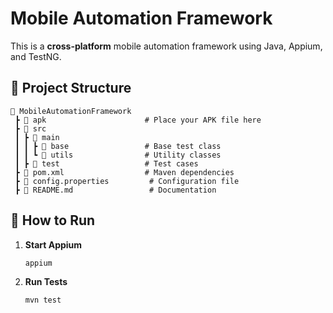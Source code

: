 # Mobile Automation Framework
This is a **cross-platform** mobile automation framework using Java, Appium, and TestNG.

## 📂 Project Structure
```
📂 MobileAutomationFramework
 ┣ 📂 apk                      # Place your APK file here
 ┣ 📂 src
 ┃ ┣ 📂 main
 ┃ ┃ ┣ 📂 base                 # Base test class
 ┃ ┃ ┗ 📂 utils                # Utility classes
 ┃ ┣ 📂 test                   # Test cases
 ┣ 📄 pom.xml                  # Maven dependencies
 ┣ 📄 config.properties         # Configuration file
 ┣ 📄 README.md                 # Documentation
```

## 🚀 How to Run
1. **Start Appium**  
   ```sh
   appium
   ```
2. **Run Tests**  
   ```sh
   mvn test
   ```
